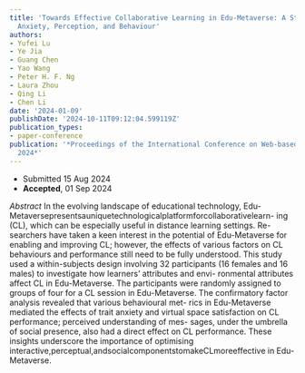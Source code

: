 ```yaml
---
title: 'Towards Effective Collaborative Learning in Edu-Metaverse: A Study on Learners’
  Anxiety, Perception, and Behaviour'
authors:
- Yufei Lu
- Ye Jia
- Guang Chen
- Yao Wang
- Peter H. F. Ng
- Laura Zhou
- Qing Li
- Chen Li
date: '2024-01-09'
publishDate: '2024-10-11T09:12:04.599119Z'
publication_types:
- paper-conference
publication: '*Proceedings of the International Conference on Web-based Learning (ICWL)
  2024*'
---
```

- Submitted 15 Aug 2024
- **Accepted**, 01 Sep 2024

*Abstract* In the evolving landscape of educational technology, Edu-
Metaversepresentsauniquetechnologicalplatformforcollaborativelearn-
ing (CL), which can be especially useful in distance learning settings. Re-
searchers have taken a keen interest in the potential of Edu-Metaverse
for enabling and improving CL; however, the effects of various factors
on CL behaviours and performance still need to be fully understood.
This study used a within-subjects design involving 32 participants (16
females and 16 males) to investigate how learners’ attributes and envi-
ronmental attributes affect CL in Edu-Metaverse. The participants were
randomly assigned to groups of four for a CL session in Edu-Metaverse.
The confirmatory factor analysis revealed that various behavioural met-
rics in Edu-Metaverse mediated the effects of trait anxiety and virtual
space satisfaction on CL performance; perceived understanding of mes-
sages, under the umbrella of social presence, also had a direct effect on
CL performance. These insights underscore the importance of optimising
interactive,perceptual,andsocialcomponentstomakeCLmoreeffective
in Edu-Metaverse.

